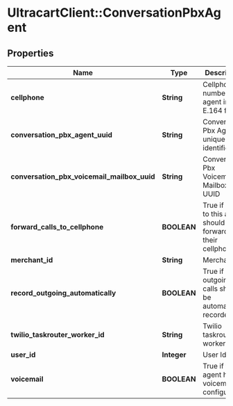 # UltracartClient::ConversationPbxAgent

## Properties
Name | Type | Description | Notes
------------ | ------------- | ------------- | -------------
**cellphone** | **String** | Cellphone number of agent in E.164 format | [optional] 
**conversation_pbx_agent_uuid** | **String** | Conversation Pbx Agent unique identifier | [optional] 
**conversation_pbx_voicemail_mailbox_uuid** | **String** | Conversation Pbx Voicemail Mailbox UUID | [optional] 
**forward_calls_to_cellphone** | **BOOLEAN** | True if calls to this agent should be forwarded to their cellphone | [optional] 
**merchant_id** | **String** | Merchant Id | [optional] 
**record_outgoing_automatically** | **BOOLEAN** | True if outgoing calls should be automatically recorded | [optional] 
**twilio_taskrouter_worker_id** | **String** | Twilio taskrouter worker Id | [optional] 
**user_id** | **Integer** | User Id | [optional] 
**voicemail** | **BOOLEAN** | True if this agent has voicemail configured | [optional] 


